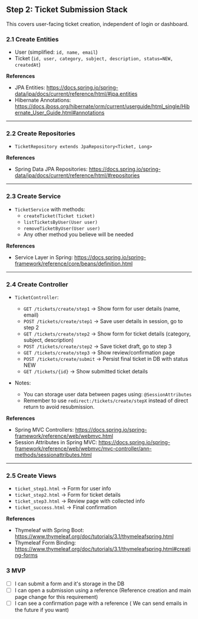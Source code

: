 ## Step 2: Ticket Submission Stack

This covers user-facing ticket creation, independent of login or dashboard.

### 2.1 Create Entities
- User (simplified: `id, name, email`)
- Ticket (`id, user, category, subject, description, status=NEW, createdAt`)

**References**
- JPA Entities: https://docs.spring.io/spring-data/jpa/docs/current/reference/html/#jpa.entities
- Hibernate Annotations: https://docs.jboss.org/hibernate/orm/current/userguide/html_single/Hibernate_User_Guide.html#annotations

---

### 2.2 Create Repositories
- `TicketRepository extends JpaRepository<Ticket, Long>`

**References**
- Spring Data JPA Repositories: https://docs.spring.io/spring-data/jpa/docs/current/reference/html/#repositories

---

### 2.3 Create Service
- `TicketService` with methods:
  - `createTicket(Ticket ticket)`
  - `listTicketsByUser(User user)`
  - `removeTicketByUser(User user)`
  - Any other method you believe will be needed

**References**
- Service Layer in Spring: https://docs.spring.io/spring-framework/reference/core/beans/definition.html

---

### 2.4 Create Controller
- `TicketController`:
  - `GET /tickets/create/step1` → Show form for user details (name, email)
  - `POST /tickets/create/step1` → Save user details in session, go to step 2
  - `GET /tickets/create/step2` → Show form for ticket details (category, subject, description)
  - `POST /tickets/create/step2` → Save ticket draft, go to step 3
  - `GET /tickets/create/step3` → Show review/confirmation page
  - `POST /tickets/create/submit` → Persist final ticket in DB with status NEW
  - `GET /tickets/{id}` → Show submitted ticket details

- Notes:
  - You can storage user data between pages using: `@SessionAttributes`
  - Remember to use `redirect:/tickets/create/stepX` instead of direct return to avoid resubmission.

**References**
- Spring MVC Controllers: https://docs.spring.io/spring-framework/reference/web/webmvc.html
- Session Attributes in Spring MVC: https://docs.spring.io/spring-framework/reference/web/webmvc/mvc-controller/ann-methods/sessionattributes.html

---

### 2.5 Create Views
- `ticket_step1.html` → Form for user info
- `ticket_step2.html` → Form for ticket details
- `ticket_step3.html` → Review page with collected info
- `ticket_success.html` → Final confirmation

**References**
- Thymeleaf with Spring Boot: https://www.thymeleaf.org/doc/tutorials/3.1/thymeleafspring.html
- Thymeleaf Form Binding: https://www.thymeleaf.org/doc/tutorials/3.1/thymeleafspring.html#creating-forms

### 3 MVP
  - [ ] I can submit a form and it's storage in the DB
  - [ ] I can open a submission using a reference (Reference creation and main page change for this requirement)
  - [ ] I can see a confirmation page with a reference ( We can send emails in the future if you want)
